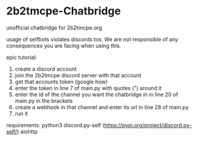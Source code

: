 # 2b2tmcpe-Chatbridge
unofficial chatbridge for 2b2tmcpe.org

usage of selfbots violates discords tos. We are not responsible of any consequences you are facing when using this.

epic tutorial:
1. create a discord account
2. join the 2b2tmcpe discord server with that account
3. get that accounts token (google how)
4. enter the token in line 7 of main.py with quotes (") around it
5. enter the id of the channel you want the chatbridge in in line 20 of main.py in the brackets
6. create a webhook in that channel and enter its url in line 28 of main.py
7. run it

requirements:
python3
discord.py-self (https://pypi.org/project/discord.py-self/)
aiohttp
